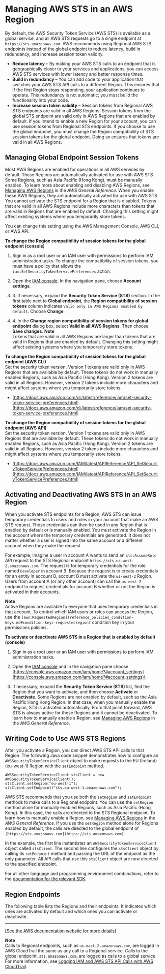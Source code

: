 # Managing AWS STS in an AWS Region<a name="id_credentials_temp_enable-regions"></a>

By default, the AWS Security Token Service \(AWS STS\) is available as a global service, and all AWS STS requests go to a single endpoint at `https://sts.amazonaws.com`\. AWS recommends using Regional AWS STS endpoints instead of the global endpoint to reduce latency, build in redundancy, and increase session token validity\.
+ **Reduce latency** – By making your AWS STS calls to an endpoint that is geographically closer to your services and applications, you can access AWS STS services with lower latency and better response times\.
+ **Build in redundancy** – You can add code to your application that switches your AWS STS API calls to a different Region\. This ensures that if the first Region stops responding, your application continues to operate\. This redundancy is not automatic; you must build the functionality into your code\.
+ **Increase session token validity** – Session tokens from Regional AWS STS endpoints are valid in all AWS Regions\. Session tokens from the global STS endpoint are valid only in AWS Regions that are enabled by default\. If you intend to enable a new Region for your account, you can use session tokens from Regional STS endpoints\. If you choose to use the global endpoint, you must change the Region compatibility of STS session tokens for the global endpoint\. Doing so ensures that tokens are valid in all AWS Regions\.

## Managing Global Endpoint Session Tokens<a name="sts-regions-manage-tokens"></a>


Most AWS Regions are enabled for operations in all AWS services by default\. Those Regions are automatically activated for use with AWS STS\. Some Regions, such as Asia Pacific \(Hong Kong\), must be manually enabled\. To learn more about enabling and disabling AWS Regions, see [Managing AWS Regions](https://docs.aws.amazon.com/general/latest/gr/rande-manage.html) in the *AWS General Reference*\. When you enable these AWS Regions, they are automatically activated for use with AWS STS\. You cannot activate the STS endpoint for a Region that is disabled\. Tokens that are valid in all AWS Regions include more characters than tokens that are valid in Regions that are enabled by default\. Changing this setting might affect existing systems where you temporarily store tokens\.

You can change this setting using the AWS Management Console, AWS CLI, or AWS API\.

**To change the Region compatibility of session tokens for the global endpoint \(console\)**

1. Sign in as a root user or an IAM user with permissions to perform IAM administration tasks\. To change the compatibility of session tokens, you must have a policy that allows the `iam:SetSecurityTokenServicePreferences` action\.

1. Open the [IAM console](https://console.aws.amazon.com/iam/home?#home)\. In the navigation pane, choose **Account settings**\.

1. 3\. If necessary, expand the **Security Token Service \(STS\)** section\. In the first table next to **Global endpoint**, the **Region compatibility of session tokens** column indicates `Valid only in AWS Regions enabled by default`\. Choose **Change**\.

1. 4\. In the **Change region compatibility of session tokens for global endpoint** dialog box, select **Valid in all AWS Regions**\. Then choose **Save changes**\.
**Note**  
Tokens that are valid in all AWS Regions are larger than tokens that are valid in Regions that are enabled by default\. Changing this setting might affect existing systems where you temporarily store tokens\.

**To change the Region compatibility of session tokens for the global endpoint \(AWS CLI\)**  
Set the security token version\. Version 1 tokens are valid only in AWS Regions that are available by default\. These tokens do not work in manually enabled Regions, such as Asia Pacific \(Hong Kong\)\. Version 2 tokens are valid in all Regions\. However, version 2 tokens include more characters and might affect systems where you temporarily store tokens\.
+ [https://docs.aws.amazon.com/cli/latest/reference/iam/set-security-token-service-preferences.html](https://docs.aws.amazon.com/cli/latest/reference/iam/set-security-token-service-preferences.html)

**To change the Region compatibility of session tokens for the global endpoint \(AWS API\)**  
Set the security token version\. Version 1 tokens are valid only in AWS Regions that are available by default\. These tokens do not work in manually enabled Regions, such as Asia Pacific \(Hong Kong\)\. Version 2 tokens are valid in all Regions\. However, version 2 tokens include more characters and might affect systems where you temporarily store tokens\.
+ [https://docs.aws.amazon.com/IAM/latest/APIReference/API_SetSecurityTokenServicePreferences.html](https://docs.aws.amazon.com/IAM/latest/APIReference/API_SetSecurityTokenServicePreferences.html) 

## Activating and Deactivating AWS STS in an AWS Region<a name="sts-regions-activate-deactivate"></a>

When you activate STS endpoints for a Region, AWS STS can issue temporary credentials to users and roles in your account that make an AWS STS request\. Those credentials can then be used in any Region that is enabled by default or is manually enabled\. You must activate the Region in the account where the temporary credentials are generated\. It does not matter whether a user is signed into the same account or a different account when they make the request\.

For example, imagine a user in account A wants to send an `sts:AssumeRole` API request to the STS Regional endpoint `https://sts.us-west-2.amazonaws.com`\. The request is for temporary credentials for the role named `Developer` in account B\. Because the request is to create credentials for an entity in account B, account B must activate the `us-west-2` Region\. Users from account A \(or any other account\) can call the `us-west-2` endpoint to request credentials for account B whether or not the Region is activated in their accounts\.

**Note**  
Active Regions are available to everyone that uses temporary credentials in that account\. To control which IAM users or roles can access the Region, use the `[aws:RequestedRegion](reference_policies_condition-keys.md#condition-keys-requestedregion)` condition key in your permissions policies\.

**To activate or deactivate AWS STS in a Region that is enabled by default \(console\)**

1. Sign in as a root user or an IAM user with permissions to perform IAM administration tasks\.

1. Open the [IAM console](https://console.aws.amazon.com/iam/home?#home) and in the navigation pane choose [https://console.aws.amazon.com/iam/home?#account_settings](https://console.aws.amazon.com/iam/home?#account_settings)\. 

1. If necessary, expand the **Security Token Service \(STS\)** list, find the Region that you want to activate, and then choose **Activate** or **Deactivate**\. Some Regions are not enabled by default, such as the Asia Pacific Hong Kong Region\. In that case, when you manually enable the Region, STS is activated automatically\. From that point forward, AWS STS is always active for these Regions and it cannot be deactivated\. To learn how to manually enable a Region, see [Managing AWS Regions](https://docs.aws.amazon.com/general/latest/gr/rande-manage.html) in the *AWS General Reference*\.

## Writing Code to Use AWS STS Regions<a name="id_credentials_temp_enable-regions_writing_code"></a>

After you activate a Region, you can direct AWS STS API calls to that Region\. The following Java code snippet demonstrates how to configure an `AWSSecurityTokenServiceClient` object to make requests to the EU \(Ireland\) \(eu\-west\-1\) Region with the `setEndpoint` method\.

```
AWSSecurityTokenServiceClient stsClient = new AWSSecurityTokenServiceClient();
stsClient.setRegion("eu-west-1");
stsClient.setEndpoint("sts.eu-west-1.amazonaws.com");
```

AWS STS recommends that you use both the `setRegion` and `setEndpoint` methods to make calls to a Regional endpoint\. You can use the `setRegion` method alone for manually enabled Regions, such as Asia Pacific \(Hong Kong\)\. In this case, the calls are directed to the STS Regional endpoint\. To learn how to manually enable a Region, see [Managing AWS Regions](https://docs.aws.amazon.com/general/latest/gr/rande-manage.html) in the *AWS General Reference*\. If you use the `setRegion` method alone for Regions enabled by default, the calls are directed to the global endpoint of `[https://sts.amazonaws.com](https://sts.amazonaws.com)`\.

In the example, the first line instantiates an `AWSSecurityTokenServiceClient` object called `stsClient`\. The second line configures the `stsClient` object by calling its `setEndpoint` method and passing the URL of the endpoint as the only parameter\. All API calls that use this `stsClient` object are now directed to the specified endpoint\.

For all other language and programming environment combinations, refer to the [documentation for the relevant SDK](https://aws.amazon.com/tools/)\. 

## Region Endpoints<a name="id_credentials_region-endpoints"></a>

The following table lists the Regions and their endpoints\. It indicates which ones are activated by default and which ones you can activate or deactivate\.


****  
[\[See the AWS documentation website for more details\]](http://docs.aws.amazon.com/IAM/latest/UserGuide/id_credentials_temp_enable-regions.html)

**Note**  
Calls to Regional endpoints, such as `us-east-2.amazonaws.com`, are logged in AWS CloudTrail the same as any call to a Regional service\. Calls to the global endpoint, `sts.amazonaws.com`, are logged as calls to a global service\. For more information, see [Logging IAM and AWS STS API Calls with AWS CloudTrail](cloudtrail-integration.md)\.
